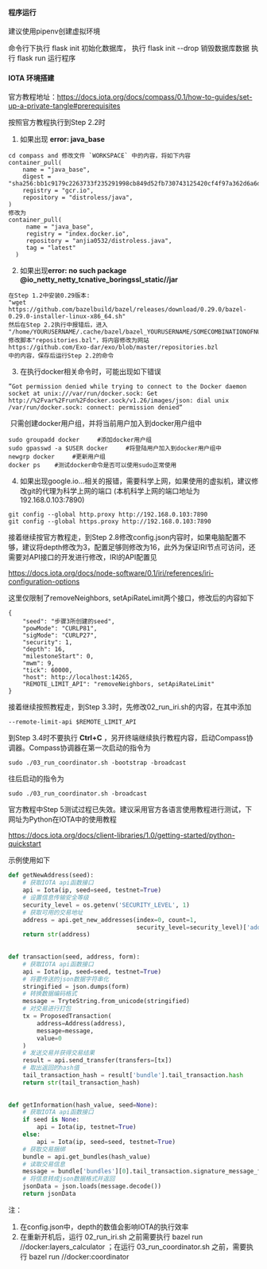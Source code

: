 #### 程序运行

建议使用pipenv创建虚拟环境

命令行下执行 flask init 初始化数据库， 执行 flask init --drop 销毁数据库数据
执行 flask run 运行程序

#### IOTA 环境搭建

官方教程地址：https://docs.iota.org/docs/compass/0.1/how-to-guides/set-up-a-private-tangle#prerequisites

按照官方教程执行到Step 2.2时

1. 如果出现 **error: java_base** 

```
cd compass and 修改文件 `WORKSPACE` 中的内容，将如下内容
container_pull(
    name = "java_base",
    digest =       "sha256:bb1c9179c2263733f235291998cb849d52fb730743125420cf4f97a362d6a6dd",
    registry = "gcr.io",
    repository = "distroless/java",
)
修改为
container_pull(
     name = "java_base",
     registry = "index.docker.io",
     repository = "anjia0532/distroless.java",
     tag = "latest"
  )
```

2. 如果出现**error: no such package @io_netty_netty_tcnative_boringssl_static//jar**

```
在Step 1.2中安装0.29版本:
"wget https://github.com/bazelbuild/bazel/releases/download/0.29.0/bazel-0.29.0-installer-linux-x86_64.sh"
然后在Step 2.2执行中报错后，进入
"/home/YOURUSERNAME/.cache/bazel/bazel_YOURUSERNAME/SOMECOMBINATIONOFNUMBERSANDLETTERS/external/io_grpc_grpc_java"
修改脚本"repositories.bzl"，将内容修改为网站
https://github.com/Exo-dar/exo/blob/master/repositories.bzl
中的内容，保存后运行Step 2.2的命令
```

3. 在执行docker相关命令时，可能出现如下错误

```
”Got permission denied while trying to connect to the Docker daemon socket at unix:///var/run/docker.sock: Get http://%2Fvar%2Frun%2Fdocker.sock/v1.26/images/json: dial unix /var/run/docker.sock: connect: permission denied“
```

​	只需创建docker用户组，并将当前用户加入到docker用户组中

```
sudo groupadd docker     #添加docker用户组
sudo gpasswd -a $USER docker     #将登陆用户加入到docker用户组中
newgrp docker     #更新用户组
docker ps    #测试docker命令是否可以使用sudo正常使用
```

4. 如果出现google.io...相关的报错，需要科学上网，如果使用的虚拟机，建议修改git的代理为科学上网的端口 (本机科学上网的端口地址为 192.168.0.103:7890)

```
git config --global http.proxy http://192.168.0.103:7890
git config --global https.proxy http://192.168.0.103:7890
```



接着继续按官方教程走，到Step 2.8修改config.json内容时，如果电脑配置不够，建议将depth修改为3，配置足够则修改为16，此外为保证IRI节点可访问，还需要对API接口的开发进行修改，IRI的API配置见

https://docs.iota.org/docs/node-software/0.1/iri/references/iri-configuration-options

这里仅限制了removeNeighbors, setApiRateLimit两个接口，修改后的内容如下

```
{
	"seed": "步骤3所创建的seed",
	"powMode": "CURLP81",
	"sigMode": "CURLP27",
	"security": 1,
	"depth": 16,
	"milestoneStart": 0,
	"mwm": 9,
	"tick": 60000,
	"host": http://localhost:14265,
	"REMOTE_LIMIT_API": "removeNeighbors, setApiRateLimit"
}
```



接着继续按照教程走，到Step 3.3时，先修改02_run_iri.sh的内容，在其中添加

```
--remote-limit-api $REMOTE_LIMIT_API
```

到Step 3.4时不要执行 **Ctrl+C** ，另开终端继续执行教程内容，启动Compass协调器。Compass协调器在第一次启动的指令为

```
sudo ./03_run_coordinator.sh -bootstrap -broadcast
```

往后启动的指令为

```
sudo ./03_run_coordinator.sh -broadcast
```



官方教程中Step 5测试过程已失效。建议采用官方各语言使用教程进行测试，下网址为Python在IOTA中的使用教程

https://docs.iota.org/docs/client-libraries/1.0/getting-started/python-quickstart

示例使用如下

```python
def getNewAddress(seed):
    # 获取IOTA api函数接口
    api = Iota(ip, seed=seed, testnet=True)
    # 设置信息传输安全等级
    security_level = os.getenv('SECURITY_LEVEL', 1)
    # 获取可用的交易地址
    address = api.get_new_addresses(index=0, count=1,
                                    security_level=security_level)['addresses'][0]
    return str(address)
    
    
def transaction(seed, address, form):
    # 获取IOTA api函数接口
    api = Iota(ip, seed=seed, testnet=True)
    # 将要传送的json数据字符串化
    stringified = json.dumps(form)
    # 转换数据编码格式
    message = TryteString.from_unicode(stringified)
    # 对交易进行打包
    tx = ProposedTransaction(
        address=Address(address),
        message=message,
        value=0
    )
    # 发送交易并获得交易结果
    result = api.send_transfer(transfers=[tx])
    # 取出返回的hash值
    tail_transaction_hash = result['bundle'].tail_transaction.hash
    return str(tail_transaction_hash)
    
    
def getInformation(hash_value, seed=None):
    # 获取IOTA api函数接口
    if seed is None:
        api = Iota(ip, testnet=True)
    else:
        api = Iota(ip, seed=seed, testnet=True)
    # 获取交易捆绑
    bundle = api.get_bundles(hash_value)
    # 读取交易信息
    message = bundle['bundles'][0].tail_transaction.signature_message_fragment
    # 将信息转成json数据格式并返回
    jsonData = json.loads(message.decode())
    return jsonData
```



注：

1. 在config.json中，depth的数值会影响IOTA的执行效率
2. 在重新开机后，运行 02_run_iri.sh 之前需要执行 bazel run //docker:layers_calculator ；在运行 03_run_coordinator.sh 之前，需要执行 bazel run //docker:coordinator

